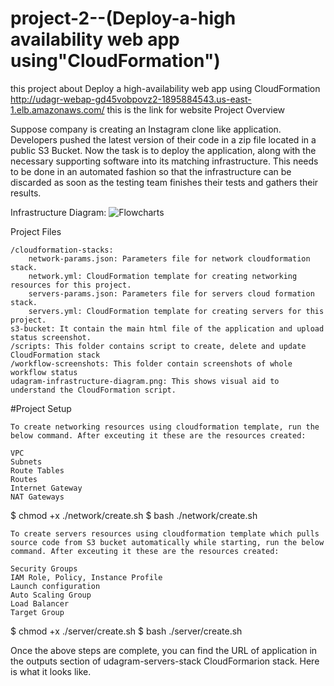 # project-2--(Deploy-a-high availability web app using"CloudFormation")
this project about Deploy a high-availability web app using CloudFormation
http://udagr-webap-gd45vobpovz2-1895884543.us-east-1.elb.amazonaws.com/ this is the link for website 
Project Overview

Suppose company is creating an Instagram clone like application. Developers pushed the latest version of their code in a zip file located in a public S3 Bucket. Now the task is to deploy the application, along with the necessary supporting software into its matching infrastructure. This needs to be done in an automated fashion so that the infrastructure can be discarded as soon as the testing team finishes their tests and gathers their results.

Infrastructure Diagram:
![Flowcharts](https://lucid.app/lucidchart/54936a5b-12e3-4c69-85ce-2acbd9363d1a/edit?viewport_loc=108%2C-34%2C2176%2C1136%2C0_0&invitationId=inv_9d2a0082-f729-4a73-bd72-f626c6ea9932)

Project Files

    /cloudformation-stacks:
        network-params.json: Parameters file for network cloudformation stack.
        network.yml: CloudFormation template for creating networking resources for this project.
        servers-params.json: Parameters file for servers cloud formation stack.
        servers.yml: CloudFormation template for creating servers for this project.
    s3-bucket: It contain the main html file of the application and upload status screenshot.
    /scripts: This folder contains script to create, delete and update CloudFormation stack
    /workflow-screenshots: This folder contain screenshots of whole workflow status
    udagram-infrastructure-diagram.png: This shows visual aid to understand the CloudFormation script.

#Project Setup

    To create networking resources using cloudformation template, run the below command. After exceuting it these are the resources created:

    VPC
    Subnets
    Route Tables
    Routes
    Internet Gateway
    NAT Gateways
    
$ chmod +x ./network/create.sh
$ bash ./network/create.sh

    To create servers resources using cloudformation template which pulls source code from S3 bucket automatically while starting, run the below command. After exceuting it these are the resources created:

    Security Groups
    IAM Role, Policy, Instance Profile
    Launch configuration
    Auto Scaling Group
    Load Balancer
    Target Group
    
$ chmod +x ./server/create.sh
$ bash ./server/create.sh

Once the above steps are complete, you can find the URL of application in the outputs section of udagram-servers-stack CloudFormarion stack. Here is what it looks like.
